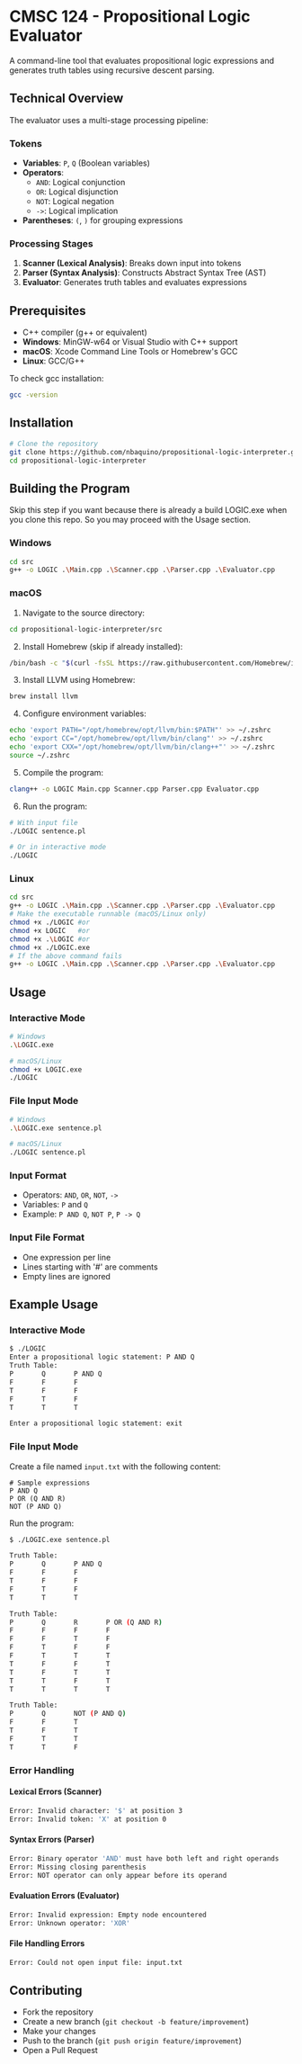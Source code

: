 # CMSC 124 - Propositional Logic Evaluator

A command-line tool that evaluates propositional logic expressions and generates truth tables using recursive descent parsing.

## Technical Overview

The evaluator uses a multi-stage processing pipeline:

### Tokens
- **Variables**: `P`, `Q` (Boolean variables)
- **Operators**:
  - `AND`: Logical conjunction
  - `OR`: Logical disjunction
  - `NOT`: Logical negation
  - `->`: Logical implication
- **Parentheses**: `(`, `)` for grouping expressions

### Processing Stages
1. **Scanner (Lexical Analysis)**: Breaks down input into tokens
2. **Parser (Syntax Analysis)**: Constructs Abstract Syntax Tree (AST)
3. **Evaluator**: Generates truth tables and evaluates expressions

## Prerequisites

- C++ compiler (g++ or equivalent)
- **Windows**: MinGW-w64 or Visual Studio with C++ support
- **macOS**: Xcode Command Line Tools or Homebrew's GCC
- **Linux**: GCC/G++

To check gcc installation:
```bash
gcc -version
```

## Installation

```bash
# Clone the repository
git clone https://github.com/nbaquino/propositional-logic-interpreter.git
cd propositional-logic-interpreter
```

## Building the Program
Skip this step if you want because there is already a build LOGIC.exe when you clone this repo. So you may proceed with the Usage section.
### Windows
```bash
cd src
g++ -o LOGIC .\Main.cpp .\Scanner.cpp .\Parser.cpp .\Evaluator.cpp
```

### macOS

1. Navigate to the source directory:
```bash
cd propositional-logic-interpreter/src
```

2. Install Homebrew (skip if already installed):
```bash
/bin/bash -c "$(curl -fsSL https://raw.githubusercontent.com/Homebrew/install/HEAD/install.sh)"
```

3. Install LLVM using Homebrew:
```bash
brew install llvm
```

4. Configure environment variables:
```bash
echo 'export PATH="/opt/homebrew/opt/llvm/bin:$PATH"' >> ~/.zshrc
echo 'export CC="/opt/homebrew/opt/llvm/bin/clang"' >> ~/.zshrc
echo 'export CXX="/opt/homebrew/opt/llvm/bin/clang++"' >> ~/.zshrc
source ~/.zshrc
```

5. Compile the program:
```bash
clang++ -o LOGIC Main.cpp Scanner.cpp Parser.cpp Evaluator.cpp
```

6. Run the program:
```bash
# With input file
./LOGIC sentence.pl

# Or in interactive mode
./LOGIC
```

### Linux
```bash
cd src
g++ -o LOGIC .\Main.cpp .\Scanner.cpp .\Parser.cpp .\Evaluator.cpp
# Make the executable runnable (macOS/Linux only)
chmod +x ./LOGIC #or
chmod +x LOGIC   #or
chmod +x .\LOGIC #or
chmod +x ./LOGIC.exe
# If the above command fails
g++ -o LOGIC .\Main.cpp .\Scanner.cpp .\Parser.cpp .\Evaluator.cpp
```

## Usage

### Interactive Mode
```bash
# Windows
.\LOGIC.exe

# macOS/Linux
chmod +x LOGIC.exe
./LOGIC
```

### File Input Mode
```bash
# Windows
.\LOGIC.exe sentence.pl

# macOS/Linux
./LOGIC sentence.pl
```

### Input Format
- Operators: `AND`, `OR`, `NOT`, `->`
- Variables: `P` and `Q`
- Example: `P AND Q`, `NOT P`, `P -> Q`

### Input File Format
- One expression per line
- Lines starting with '#' are comments
- Empty lines are ignored

## Example Usage

### Interactive Mode
```bash
$ ./LOGIC
Enter a propositional logic statement: P AND Q
Truth Table:
P       Q       P AND Q
F       F       F
T       F       F
F       T       F
T       T       T

Enter a propositional logic statement: exit
```

### File Input Mode
Create a file named `input.txt` with the following content:
```text
# Sample expressions
P AND Q
P OR (Q AND R)
NOT (P AND Q)
```

Run the program:
```bash
$ ./LOGIC.exe sentence.pl

Truth Table:
P       Q       P AND Q
F       F       F
T       F       F
F       T       F
T       T       T

Truth Table:
P       Q       R       P OR (Q AND R)
F       F       F       F
F       F       T       F
F       T       F       F
F       T       T       T
T       F       F       T
T       F       T       T
T       T       F       T
T       T       T       T

Truth Table:
P       Q       NOT (P AND Q)
F       F       T
T       F       T
F       T       T
T       T       F
```

### Error Handling

#### Lexical Errors (Scanner)
```bash
Error: Invalid character: '$' at position 3
Error: Invalid token: 'X' at position 0
```

#### Syntax Errors (Parser)
```bash
Error: Binary operator 'AND' must have both left and right operands
Error: Missing closing parenthesis
Error: NOT operator can only appear before its operand
```

#### Evaluation Errors (Evaluator)
```bash
Error: Invalid expression: Empty node encountered
Error: Unknown operator: 'XOR'
```

#### File Handling Errors
```bash
Error: Could not open input file: input.txt
```

## Contributing
- Fork the repository
- Create a new branch (`git checkout -b feature/improvement`)
- Make your changes
- Push to the branch (`git push origin feature/improvement`)
- Open a Pull Request
